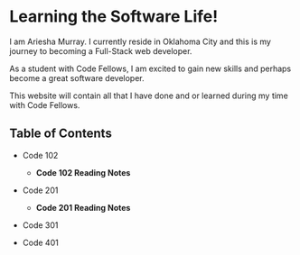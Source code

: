 
# Learning the Software Life!

 I am Ariesha Murray. I currently reside in Oklahoma City and this is my journey to becoming a Full-Stack web developer.

As a student with Code Fellows, I am excited to gain new skills and perhaps become a great software developer.

This website will contain all that I have done and or learned during my time with Code Fellows.

## Table of Contents

- Code 102

  - __Code 102 Reading Notes__
  
- Code 201

  - __Code 201 Reading Notes__

- Code 301

- Code 401
